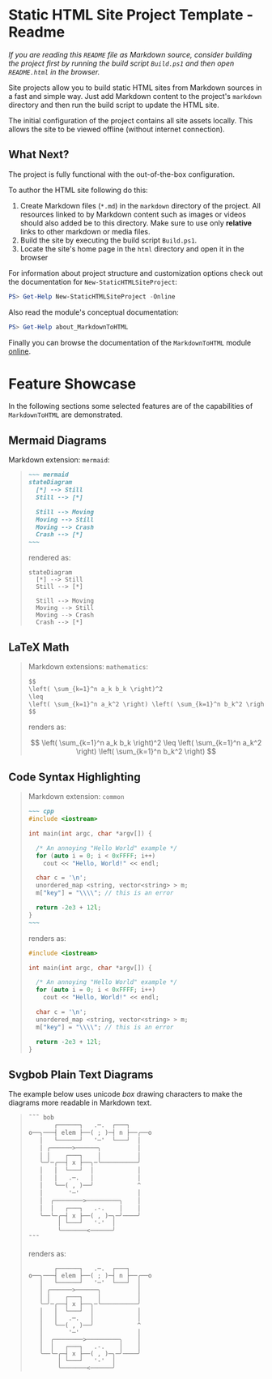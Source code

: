 # Static HTML Site Project Template - Readme

_If you are reading this `README` file as Markdown source, consider building the
project first by running the build script `Build.ps1` and then open
`README.html` in the browser._

Site projects allow you to build static HTML sites from Markdown sources
in a fast and simple way. Just add Markdown content to the project's `markdown`
directory and then run the build script to update the HTML site.

The initial configuration of the project contains all site assets locally.
This allows the site to be viewed offline (without internet connection).

## What Next?

The project is fully functional with the out-of-the-box configuration.

To author the HTML site following do this:
1. Create Markdown files (`*.md`) in the `markdown` directory of the project.
   All resources linked to by Markdown content such as images or videos should
   also added be to this directory. Make sure to use only **relative** links to
   other markdown or media files.
2. Build the site by executing the build script `Build.ps1`.
3. Locate the site's home page in the `html` directory and open it in the
   browser

For information about project structure and customization options
check out the documentation for `New-StaticHTMLSiteProject`:

~~~ Powershell
PS> Get-Help New-StaticHTMLSiteProject -Online
~~~

Also read the module's conceptual documentation:

~~~ PowerShell
PS> Get-Help about_MarkdownToHTML
~~~

Finally you can browse the documentation of the `MarkdownToHTML`
module [online](https://wethat.github.io/MarkdownToHtml/).

# Feature Showcase

In the following sections some selected features are of the
capabilities of `MarkdownToHTML` are demonstrated.

## Mermaid Diagrams

Markdown extension: `mermaid`:

> ``` markdown
> ~~~ mermaid
> stateDiagram
> 	[*] --> Still
> 	Still --> [*]
>
> 	Still --> Moving
> 	Moving --> Still
> 	Moving --> Crash
> 	Crash --> [*]
> ~~~
> ```
>
> rendered as:
>
> ~~~ mermaid
> stateDiagram
> 	[*] --> Still
> 	Still --> [*]
>
> 	Still --> Moving
> 	Moving --> Still
> 	Moving --> Crash
> 	Crash --> [*]
> ~~~

## LaTeX Math

> Markdown extensions: `mathematics`:
>
> ~~~ markdown
> $$
> \left( \sum_{k=1}^n a_k b_k \right)^2
> \leq
> \left( \sum_{k=1}^n a_k^2 \right) \left( \sum_{k=1}^n b_k^2 \right)
> $$
> ~~~
>
> renders as:
>
> $$
> \left( \sum_{k=1}^n a_k b_k \right)^2
> \leq
> \left( \sum_{k=1}^n a_k^2 \right) \left( \sum_{k=1}^n b_k^2 \right)
> $$

## Code Syntax Highlighting

> Markdown extension: `common`
>
> ``` markdown
> ~~~ cpp
> #include <iostream>
>
> int main(int argc, char *argv[]) {
>
>   /* An annoying "Hello World" example */
>   for (auto i = 0; i < 0xFFFF; i++)
>     cout << "Hello, World!" << endl;
>
>   char c = '\n';
>   unordered_map <string, vector<string> > m;
>   m["key"] = "\\\\"; // this is an error
>
>   return -2e3 + 12l;
> }
> ~~~
> ```
>
> renders as:
>
> ~~~ cpp
> #include <iostream>
>
> int main(int argc, char *argv[]) {
>
>   /* An annoying "Hello World" example */
>   for (auto i = 0; i < 0xFFFF; i++)
>     cout << "Hello, World!" << endl;
>
>   char c = '\n';
>   unordered_map <string, vector<string> > m;
>   m["key"] = "\\\\"; // this is an error
>
>   return -2e3 + 12l;
> }
> ~~~

## Svgbob Plain Text Diagrams

The example below uses unicode _box_ drawing characters
to make the diagrams more readable in Markdown text.

> ``` markdown
> ˜˜˜ bob
>        ┌──────┐   .─.  ┌───┐
> o──╮───┤ elem ├──( ; )─┤ n ├──╭──o
>    │   └──────┘   '─'  └───┘  │
>    │ ╭──────>──────╮          │
>    │ │    ┌───┐    │          │
>    ╰─╯─╭──┤ x ├──╮─╰──────────╯
>    │   │  └───┘  │            │
>    │   │   .─.   │            │
>    │   ╰──( , )──╯            ^
>    │       '─'                │
>    │  ╭────────>─────────╮    │
>    │  │   ┌───┐   .-.    │    │
>    ╰──╰─╭─┤ x ├──( , )─╮─╯────╯
>         │ └───┘   '-'  │
>         ╰───────<──────╯
> ˜˜˜
> ```
>
> renders as:
>
> ~~~ bob
>        ┌──────┐   .─.  ┌───┐
> o──╮───┤ elem ├──( ; )─┤ n ├──╭──o
>    │   └──────┘   '─'  └───┘  │
>    │ ╭──────>──────╮          │
>    │ │    ┌───┐    │          │
>    ╰─╯─╭──┤ x ├──╮─╰──────────╯
>    │   │  └───┘  │            │
>    │   │   .─.   │            │
>    │   ╰──( , )──╯            ^
>    │       '─'                │
>    │  ╭────────>─────────╮    │
>    │  │   ┌───┐   .-.    │    │
>    ╰──╰─╭─┤ x ├──( , )─╮─╯────╯
>         │ └───┘   '-'  │
>         ╰───────<──────╯
> ~~~